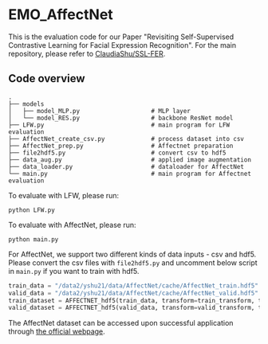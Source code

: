 # EMO_AffectNet

This is the evaluation code for our Paper "Revisiting Self-Supervised Contrastive Learning for Facial Expression Recognition". For the main repository, please refer to [ClaudiaShu/SSL-FER](https://github.com/ClaudiaShu/SSL-FER).

## Code overview

```
.    
├── models 			
│   ├── model_MLP.py                    # MLP layer              
│   └── model_RES.py                    # backbone ResNet model      
├── LFW.py                              # main program for LFW evaluation
├── AffectNet_create_csv.py             # process dataset into csv
├── AffectNet_prep.py                   # Affectnet preparation
├── file2hdf5.py                        # convert csv to hdf5
├── data_aug.py                         # applied image augmentation
├── data_loader.py                      # dataloader for AffectNet
└── main.py                             # main program for Affectnet evaluation
```

To evaluate with LFW, please run:
```commandline
python LFW.py 
```

To evaluate with AffectNet, please run:
```commandline
python main.py 
```

For AffectNet, we support two different kinds of data inputs - csv and hdf5. Please convert the csv files with `file2hdf5.py` and uncomment below script in `main.py` if you want to train with hdf5. 

```python
train_data = "/data2/yshu21/data/AffectNet/cache/AffectNet_train.hdf5"
valid_data = "/data2/yshu21/data/AffectNet/cache/AffectNet_valid.hdf5"
train_dataset = AFFECTNET_hdf5(train_data, transform=train_transform, task=args.task)
valid_dataset = AFFECTNET_hdf5(valid_data, transform=valid_transform, task=args.task)
```
The AffectNet dataset can be accessed upon successful application through [the official webpage](http://mohammadmahoor.com/affectnet/).
